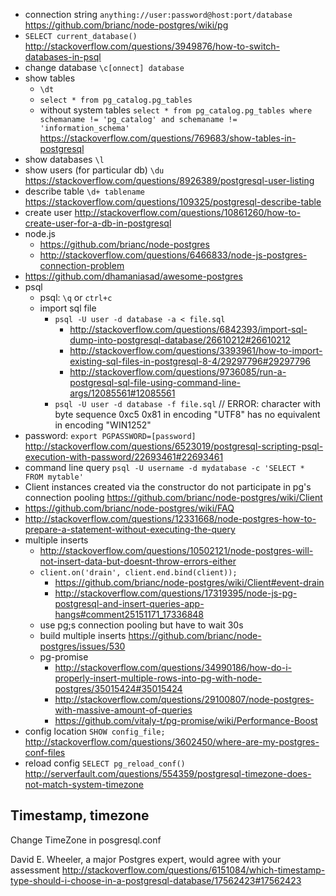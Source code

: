 - connection string `anything://user:password@host:port/database` https://github.com/brianc/node-postgres/wiki/pg
- `SELECT current_database()` http://stackoverflow.com/questions/3949876/how-to-switch-databases-in-psql
- change database `\c[onnect] database`
- show tables
  - `\dt`
  - `select * from pg_catalog.pg_tables`
  - without system tables `select * from pg_catalog.pg_tables where schemaname != 'pg_catalog' and schemaname != 'information_schema'` https://stackoverflow.com/questions/769683/show-tables-in-postgresql
- show databases `\l`
- show users (for particular db) `\du` https://stackoverflow.com/questions/8926389/postgresql-user-listing
- describe table `\d+ tablename` https://stackoverflow.com/questions/109325/postgresql-describe-table
- create user http://stackoverflow.com/questions/10861260/how-to-create-user-for-a-db-in-postgresql
- node.js
  - https://github.com/brianc/node-postgres
  - http://stackoverflow.com/questions/6466833/node-js-postgres-connection-problem
- https://github.com/dhamaniasad/awesome-postgres
- psql
  - psql: `\q` or `ctrl+c`
  - import sql file
    - `psql -U user -d database -a < file.sql`
      - http://stackoverflow.com/questions/6842393/import-sql-dump-into-postgresql-database/26610212#26610212
      - http://stackoverflow.com/questions/3393961/how-to-import-existing-sql-files-in-postgresql-8-4/29297796#29297796
      - http://stackoverflow.com/questions/9736085/run-a-postgresql-sql-file-using-command-line-args/12085561#12085561
    - `psql -U user -d database -f file.sql` // ERROR:  character with byte sequence 0xc5 0x81 in encoding "UTF8" has no equivalent in encoding "WIN1252"
- password: `export PGPASSWORD=[password]` http://stackoverflow.com/questions/6523019/postgresql-scripting-psql-execution-with-password/22693461#22693461
- command line query `psql -U username -d mydatabase -c 'SELECT * FROM mytable'`
- Client instances created via the constructor do not participate in pg's connection pooling https://github.com/brianc/node-postgres/wiki/Client
- https://github.com/brianc/node-postgres/wiki/FAQ
- http://stackoverflow.com/questions/12331668/node-postgres-how-to-prepare-a-statement-without-executing-the-query
- multiple inserts
  - http://stackoverflow.com/questions/10502121/node-postgres-will-not-insert-data-but-doesnt-throw-errors-either
  - `client.on('drain', client.end.bind(client));`
    - https://github.com/brianc/node-postgres/wiki/Client#event-drain
    - http://stackoverflow.com/questions/17319395/node-js-pg-postgresql-and-insert-queries-app-hangs#comment25151171_17336848
  - use pg;s connection pooling but have to wait 30s
  - build multiple inserts https://github.com/brianc/node-postgres/issues/530
  - pg-promise
    - http://stackoverflow.com/questions/34990186/how-do-i-properly-insert-multiple-rows-into-pg-with-node-postgres/35015424#35015424
    - http://stackoverflow.com/questions/29100807/node-postgres-with-massive-amount-of-queries
    - https://github.com/vitaly-t/pg-promise/wiki/Performance-Boost
- config location `SHOW config_file;` http://stackoverflow.com/questions/3602450/where-are-my-postgres-conf-files
- reload config `SELECT pg_reload_conf()` http://serverfault.com/questions/554359/postgresql-timezone-does-not-match-system-timezone

## Timestamp, timezone

Change TimeZone in posgresql.conf

David E. Wheeler, a major Postgres expert, would agree with your assessment
http://stackoverflow.com/questions/6151084/which-timestamp-type-should-i-choose-in-a-postgresql-database/17562423#17562423
